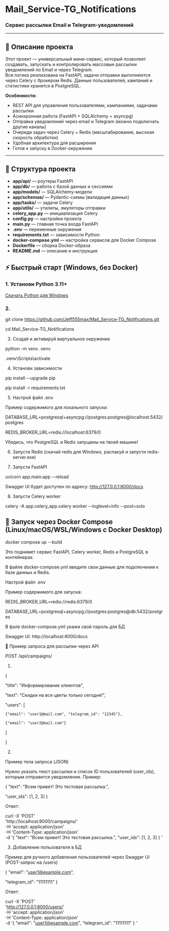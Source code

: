 # Mail_Service-TG_Notifications

### Сервис рассылки Email и Telegram-уведомлений 

---

## 🚀 Описание проекта 

Этот проект — универсальный мини-сервис, который позволяет создавать, запускать и контролировать массовые рассылки уведомлений по Email и через Telegram.  
Вся логика реализована на FastAPI, задачи отправки выполняются через Celery с брокером Redis. Данные пользователей, кампаний и статистики хранятся в PostgreSQL.

**Особенности:**
- REST API для управления пользователями, кампаниями, задачами рассылки
- Асинхронная работа (FastAPI + SQLAlchemy + asyncpg)
- Отправка уведомлений через email и Telegram (можно подключать другие каналы)
- Очереди задач через Celery + Redis (масштабирование, высокая скорость обработки)
- Удобная архитектура для расширения
- Готов к запуску в Docker-окружении

---

## 📂 Структура проекта

- **app/api/** — роутеры FastAPI
- **app/db/** — работа с базой данных и сессиями
- **app/models/** — SQLAlchemy-модели
- **app/schemas/** — Pydantic-схемы (валидация данных)
- **app/tasks/** — задачи Celery
- **app/utils/** — утилиты, эмуляторы отправки
- **celery_app.py** — инициализация Celery
- **config.py** — настройки проекта
- **main.py** — главная точка входа FastAPI
- **.env** — переменные окружения
- **requirements.txt** — зависимости Python
- **docker-compose.yml** — настройка сервисов для Docker Compose
- **Dockerfile** — сборка Docker-образа
- **README.md** — описание и инструкция


## ⚡ Быстрый старт (Windows, без Docker)

### 1. Установи Python 3.11+  
[Скачать Python для Windows](https://www.python.org/downloads/windows/)

### 2. 
git clone https://github.com/Jeff555max/Mail_Service-TG_Notifications.git

cd Mail_Service-TG_Notifications

3. Создай и активируй виртуальное окружение

python -m venv .venv

.venv\Scripts\activate

4. Установи зависимости

pip install --upgrade pip

pip install -r requirements.txt

5. Настрой файл .env

Пример содержимого для локального запуска:


DATABASE_URL=postgresql+asyncpg://postgres:postgres@localhost:5432/postgres

REDIS_BROKER_URL=redis://localhost:6379/0

Убедись, что PostgreSQL и Redis запущены на твоей машине!

6. Запусти Redis
(скачай redis для Windows, распакуй и запусти redis-server.exe)

7. Запусти FastAPI

uvicorn app.main:app --reload

Swagger UI будет доступен по адресу: http://127.0.0.1:8000/docs

8. Запусти Celery worker

celery -A app.celery_app.celery worker --loglevel=info --pool=solo



## 🐳 Запуск через Docker Compose (Linux/macOS/WSL/Windows с Docker Desktop)

docker compose up --build

Это поднимет сервис FastAPI, Celery worker, Redis и PostgreSQL в контейнерах.

В файле docker-compose.yml введите свои данные для подключения к базе данных и Redis.

Настрой файл .env

Пример содержимого для  запуска:

REDIS_BROKER_URL=redis://redis:6379/0

DATABASE_URL=postgresql+asyncpg://postgres:postgres@db:5432/postgres

В фале docker-compose.yml укажи свой пароль для БД

Swagger UI: http://localhost:8000/docs


📑 Пример запроса для рассылки через API

POST /api/campaigns/

1.

{

  "title": "Информирование клиентов",

  "text": "Скидки на все цветы только сегодня!",

  "users": [

    {"email": "user1@mail.com", "telegram_id": "12345"},

    {"email": "user2@mail.com"}

  ]

}

2.

Пример тела запроса (JSON)

Нужно указать текст рассылки и список ID пользователей (user_ids), которым отправится уведомление. 
Пример:


{
  "text": "Всем привет! Это тестовая рассылка.",

  "user_ids": [1, 2, 3]
}

Ответ:

 curl -X 'POST' \
  'http://localhost:8000/campaigns/' \
  -H 'accept: application/json' \
  -H 'Content-Type: application/json' \
  -d '{
  "text": "Всем привет! Это тестовая рассылка.",
  "user_ids": [1, 2, 3]
}
'

3. Добавление пользователя в БД

Пример для ручного добавления пользователей через Swagger UI
(POST-запрос на /users)

{
  "email": "user1@example.com",

  "telegram_id": "11111111"
}

 Ответ:


curl -X 'POST' \
  'http://127.0.0.1:8000/users/' \
  -H 'accept: application/json' \
  -H 'Content-Type: application/json' \
  -d '{
  "email": "user1@example.com",
  "telegram_id": "11111111"
}
'






